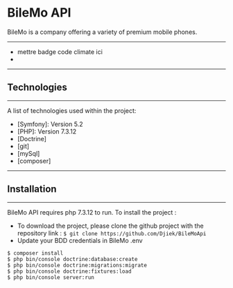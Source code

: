 # BileMo API
BileMo is a company offering a variety of premium mobile phones.
***
* mettre badge code climate ici
* 
***
## Technologies
***
A list of technologies used within the project:
* [Symfony]: Version 5.2
* [PHP]: Version 7.3.12
* [Doctrine]
* [git]  
* [mySql] 
* [composer]
***

## Installation
***
BileMo API requires php 7.3.12 to run.
To install the project :

* To download the project, please clone the github project with the repository link :
```$ git clone https://github.com/Djiek/BileMoApi```
* Update your BDD credentials in BileMo .env
```
$ composer install
$ php bin/console doctrine:database:create 
$ php bin/console doctrine:migrations:migrate
$ php bin/console doctrine:fixtures:load  
$ php bin/console server:run
```
